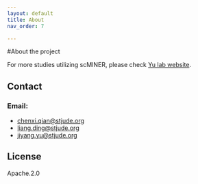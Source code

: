 ```yaml
---
layout: default
title: About
nav_order: 7

---
```

#About the project

For more studies utilizing scMINER, please check [Yu lab website](https://stjuderesearch.org/site/lab/yu).

## Contact

### Email:
-  chenxi.qian@stjude.org
-  liang.ding@stjude.org
-  jiyang.yu@stjude.org

## License
Apache.2.0
